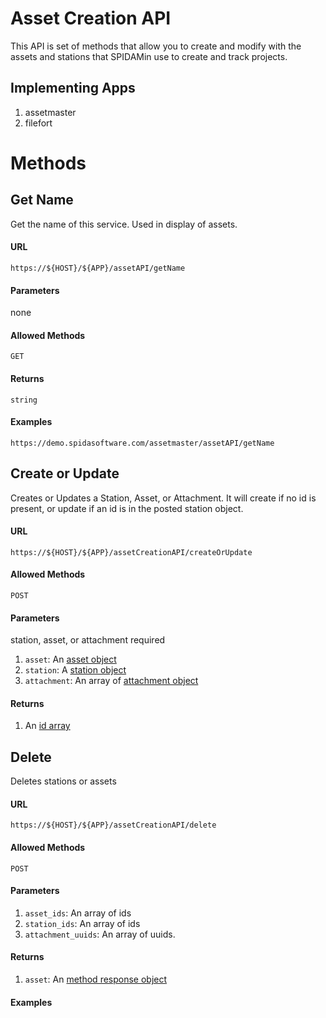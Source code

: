 Asset Creation API
============

This API is set of methods that allow you to create and modify with the assets and stations that SPIDAMin use to create and track projects.  

## Implementing Apps

1. assetmaster
1. filefort

Methods
========

Get Name
----------

Get the name of this service.  Used in display of assets.

#### URL

`https://${HOST}/${APP}/assetAPI/getName`

#### Parameters

none

#### Allowed Methods

`GET`

#### Returns

`string`

#### Examples

`https://demo.spidasoftware.com/assetmaster/assetAPI/getName`

Create or Update
----------

Creates or Updates a Station, Asset, or Attachment.  It will create if no id is present, or update if
an id is in the posted station object.

#### URL

`https://${HOST}/${APP}/assetCreationAPI/createOrUpdate`

#### Allowed Methods

`POST`

#### Parameters

station, asset, or attachment required

1. `asset`: An [asset object](../resources/v1/schema/spidamin/asset/station.schema)
1. `station`: A [station object](../resources/v1/schema/spidamin/asset/station.schema)
1. `attachment`: An array of [attachment object](../resources/v1/schema/spidamin/asset/attachment.schema)

#### Returns

1. An [id array](../resources/v1/schema/general/ids.schema)

Delete
----------

Deletes stations or assets

#### URL

`https://${HOST}/${APP}/assetCreationAPI/delete`

#### Allowed Methods

`POST`

#### Parameters

1. `asset_ids`: An array of ids
1. `station_ids`: An array of ids
1. `attachment_uuids`: An array of uuids.

#### Returns

1. `asset`: An [method response object](../resources/v1/schema/general/method_response.schema)

#### Examples
